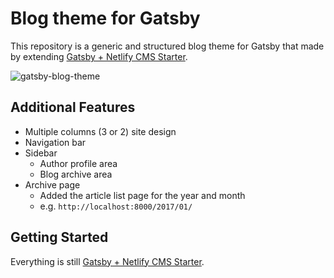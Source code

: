 # Blog theme for Gatsby
This repository is a generic and structured blog theme for Gatsby that made by extending [Gatsby + Netlify CMS Starter](https://github.com/netlify-templates/gatsby-starter-netlify-cms).

![gatsby-blog-theme](https://user-images.githubusercontent.com/4419030/90583158-72b16480-e20a-11ea-9f5b-aed22f957fb0.png)

## Additional Features

- Multiple columns (3 or 2) site design
- Navigation bar
- Sidebar
  - Author profile area
  - Blog archive area
- Archive page
  - Added the article list page for the year and month
  - e.g. `http://localhost:8000/2017/01/`

## Getting Started
Everything is still [Gatsby + Netlify CMS Starter](https://github.com/netlify-templates/gatsby-starter-netlify-cms).
